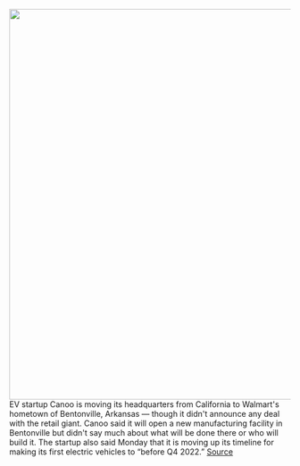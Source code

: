 <img src='https://cdn.vox-cdn.com/thumbor/6_prtByVc28qicyhLl0ggzro7gA=/0x0:2040x1148/1200x800/filters:focal(857x411:1183x737)/cdn.vox-cdn.com/uploads/chorus_image/image/70146865/Canoo_MPDV_Front.0.jpg' width='700px' /><br/>
EV startup Canoo is moving its headquarters from California to Walmart's hometown of Bentonville, Arkansas — though it didn't announce any deal with the retail giant. Canoo said it will open a new manufacturing facility in Bentonville but didn't say much about what will be done there or who will build it. The startup also said Monday that it is moving up its timeline for making its first electric vehicles to “before Q4 2022.”
<a href='https://www.theverge.com/2021/11/15/22783974/canoo-moves-to-walmart-hometown'> Source <a/>